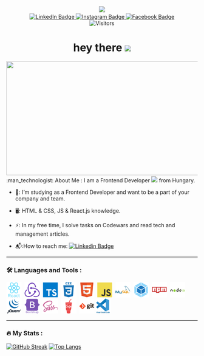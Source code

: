 <div id="header" align="center">
  <img src="https://media.giphy.com/media/13twUEuUnCrEju/giphy.gif" width="100"/>
</div>
<div id="badges" align="center">
  <a href="https://www.linkedin.com/in/gonczy-szabolcs/">
    <img src="https://img.shields.io/badge/LinkedIn-blue?style=for-the-badge&logo=linkedin&logoColor=white" alt="LinkedIn Badge"/>
  </a>
  <a href="https://www.instagram.com/gonczyszabolcs">
    <img src="https://img.shields.io/badge/instagram-critical?style=for-the-badge&logo=instagram&logoColor=white" alt="Instagram Badge"/>
  </a>
  <a href="https://www.facebook.com/gonczy.szabolcs/">
    <img src="https://img.shields.io/badge/facebook-blue?style=for-the-badge&logo=facebook&logoColor=white" alt="Facebook Badge"/>
  </a>
</div>
<div id="header" align="center">
  <img src="https://komarev.com/ghpvc/?username=GSZB&style=flat-square&color=blue" alt="Visitors"/>
</div>
<h1 align="center">
  hey there
  <img src="https://media.giphy.com/media/yo74NqufrR7pK/giphy.gif" width="90px"/>
</h1>
<div align="center">
  <img src="https://media.giphy.com/media/1oF1KAEYvmXBMo6uTS/giphy.gif" width="600" height="300"/>
</div>
<div display="inline-block">
  :man_technologist: About Me :
  I am a Frontend Developer <img src="https://media.giphy.com/media/WUlplcMpOCEmTGBtBW/giphy.gif" width="30"> from Hungary.
  
- 🔭: I’m studying as a Frontend Developer and want to be a part of your company and team.

- 🖥️: HTML & CSS, JS & React.js knowledge.

- ⚡: In my free time, I solve tasks on Codewars and read tech and management articles.

- 📬:How to reach me: [![Linkedin Badge](https://img.shields.io/badge/-GSZB-blue?style=flat&logo=Linkedin&logoColor=white)](https://www.linkedin.com/in/gonczy-szabolcs/)
</div>
 
---

### :hammer_and_wrench: Languages and Tools :
<div>
  <img src="https://github.com/devicons/devicon/blob/master/icons/react/react-original-wordmark.svg" title="React" alt="React" width="40" height="40"/>&nbsp;
  <img src="https://github.com/devicons/devicon/blob/master/icons/redux/redux-original.svg" title="Redux" alt="Redux " width="40" height="40"/>&nbsp;
  <img src="https://github.com/devicons/devicon/blob/master/icons/typescript/typescript-original.svg" title="Typescript" alt="Typescript " width="40" height="40"/>&nbsp;
  <img src="https://github.com/devicons/devicon/blob/master/icons/css3/css3-plain-wordmark.svg"  title="CSS3" alt="CSS" width="40" height="40"/>&nbsp;
  <img src="https://github.com/devicons/devicon/blob/master/icons/html5/html5-original.svg" title="HTML5" alt="HTML" width="40" height="40"/>&nbsp;
  <img src="https://github.com/devicons/devicon/blob/master/icons/javascript/javascript-original.svg" title="JavaScript" alt="JavaScript" width="40" height="40"/>&nbsp;
  <img src="https://github.com/devicons/devicon/blob/master/icons/mysql/mysql-original-wordmark.svg" title="MySQL"  alt="MySQL" width="40" height="40"/>&nbsp;
  <img src="https://github.com/devicons/devicon/blob/master/icons/webpack/webpack-original.svg" title="Webpack"  alt="Webpack" width="40" height="40"/>&nbsp;
  <img src="https://github.com/devicons/devicon/blob/master/icons/npm/npm-original-wordmark.svg" title="NPM"  alt="NPM" width="40" height="40"/>&nbsp;
  <img src="https://github.com/devicons/devicon/blob/master/icons/nodejs/nodejs-original-wordmark.svg" title="NodeJS" alt="NodeJS" width="40" height="40"/>&nbsp;
  <img src="https://github.com/devicons/devicon/blob/master/icons/jquery/jquery-original-wordmark.svg" title="jQuery"  alt="jQuery" width="40" height="40"/>&nbsp;
  <img src="https://github.com/devicons/devicon/blob/master/icons/bootstrap/bootstrap-plain-wordmark.svg" title="Bootstrap"  alt="Bootstrap" width="40" height="40"/>&nbsp;
  <img src="https://github.com/devicons/devicon/blob/master/icons/sass/sass-original.svg" title="Sass"  alt="Sass" width="40" height="40"/>&nbsp;
  <img src="https://github.com/devicons/devicon/blob/master/icons/gulp/gulp-plain.svg" title="Gulp"  alt="Gulp" width="40" height="40"/>&nbsp;
  <img src="https://github.com/devicons/devicon/blob/master/icons/git/git-original-wordmark.svg" title="Git" **alt="Git" width="40" height="40"/>
  <img src="https://github.com/devicons/devicon/blob/master/icons/vscode/vscode-original-wordmark.svg" title="VSCode" **alt="VSCode" width="40" height="40"/>
</div>

---

### :fire: My Stats :

[![GitHub Streak](http://github-readme-streak-stats.herokuapp.com?user=GSZB&theme=elegant&hide_border=true&date_format=%5BY%20%5DM%20j)](https://git.io/streak-stats)
[![Top Langs](https://github-readme-stats.vercel.app/api/top-langs/?username=GSZB&layout=compact&theme=vision-friendly-dark)](https://github.com/anuraghazra/github-readme-stats)
